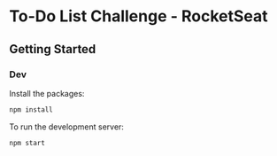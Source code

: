 # To-Do List Challenge - RocketSeat

## Getting Started

### Dev

Install the packages:<br/>

```bash
npm install
```

To run the development server:<br/>

```bash
npm start
```
